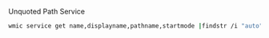 Unquoted Path Service
```bash
wmic service get name,displayname,pathname,startmode |findstr /i "auto" |findstr /i /v "c:\windows\\" |findstr /i /v """
```